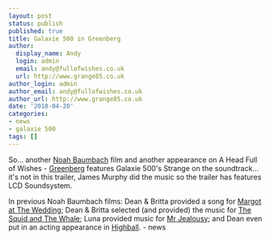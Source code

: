 ```yaml
---
layout: post
status: publish
published: true
title: Galaxie 500 in Greenberg
author:
  display_name: Andy
  login: admin
  email: andy@fullofwishes.co.uk
  url: http://www.grange85.co.uk
author_login: admin
author_email: andy@fullofwishes.co.uk
author_url: http://www.grange85.co.uk
date: '2010-04-20'
categories:
- news
- galaxie 500
tags: []
---
```

<div>So... another <a href="http://en.wikipedia.org/wiki/Noah_Baumbach">Noah Baumbach</a> film and another appearance on A Head Full of Wishes - <a href="http://en.wikipedia.org/wiki/Greenberg_%28film%29">Greenberg</a> features Galaxie 500&#39;s Strange on the soundtrack... it&#39;s not in this trailer, James Murphy did the music so the trailer has features LCD Soundsystem.
<p /> <figure class="caption "><figcaption class="caption-text"></figcaption></figure>
<p />In previous Noah Baumbach films: Dean & Britta provided a song for <a href="http://en.wikipedia.org/wiki/Margot_at_the_Wedding">Margot at The Wedding</a>; Dean & Britta selected (and provided) the music for <a href="http://en.wikipedia.org/wiki/The_Squid_and_the_Whale">The Squid and The Whale</a>; Luna provided music for <a href="http://en.wikipedia.org/wiki/Mr._Jealousy">Mr Jealousy</a>; and Dean even put in an acting appearance in <a href="http://en.wikipedia.org/wiki/Highball_%28film%29">Highball</a>.
- news
</p></div>
